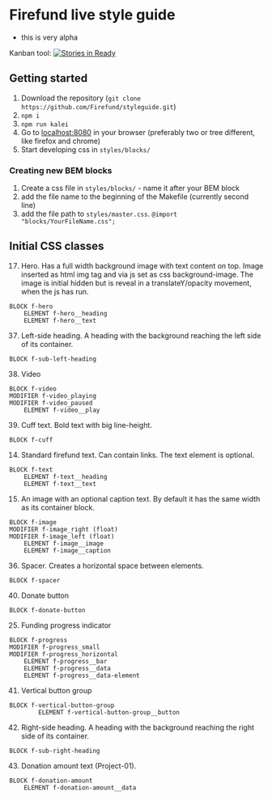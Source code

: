 # Firefund live style guide
- this is very alpha 

Kanban tool: [![Stories in Ready](https://badge.waffle.io/Firefund/styleguide.png?label=ready&title=Ready)](https://waffle.io/Firefund/styleguide)

## Getting started

1. Download the repository (`git clone https://github.com/Firefund/styleguide.git`)
2. `npm i`
3. `npm run kalei`
4. Go to [localhost:8080](localhost:8080) in your browser (preferably two or tree different, like firefox and chrome)  
5. Start developing css in `styles/blocks/`

### Creating new BEM blocks

1. Create a css file in `styles/blocks/` - name it after your BEM block
2. add the file name to the beginning of the Makefile (currently second line)
3. add the file path to `styles/master.css`. `@import "blocks/YourFileName.css";`

## Initial CSS classes

17. Hero. Has a full width background image with text content on top.
Image inserted as html img tag and via js set as css background-image. The
image is initial hidden but is reveal in a translateY/opacity movement, when
the js has run.
```
BLOCK f-hero
	ELEMENT f-hero__heading
	ELEMENT f-hero__text
```

37. Left-side heading. A heading with the background reaching the left
side of its container.
```
BLOCK f-sub-left-heading
```

38. Video
```
BLOCK f-video
MODIFIER f-video_playing
MODIFIER f-video_paused
	ELEMENT f-video__play
```

39. Cuff text. Bold text with big line-height.
```
BLOCK f-cuff
```

14. Standard firefund text. Can contain links. The text element is
optional.
```
BLOCK f-text
	ELEMENT f-text__heading
	ELEMENT f-text__text
```

15. An image with an optional caption text. By default it has the same width
as its container block.

```
BLOCK f-image
MODIFIER f-image_right (float)
MODIFIER f-image_left (float)
	ELEMENT f-image__image
	ELEMENT f-image__caption
```

36. Spacer. Creates a horizontal space between elements.
```
BLOCK f-spacer
```

40. Donate button
```
BLOCK f-donate-button
```

25. Funding progress indicator
```
BLOCK f-progress
MODIFIER f-progress_small
MODIFIER f-progress_horizontal
	ELEMENT f-progress__bar
	ELEMENT f-progress__data
	ELEMENT f-progress__data-element
```

41. Vertical button group
```
BLOCK f-vertical-button-group
		ELEMENT f-vertical-button-group__button
```
42. Right-side heading. A heading with the background reaching the right
side of its container.
```
BLOCK f-sub-right-heading
```

43. Donation amount text (Project-01).
```
BLOCK f-donation-amount
	ELEMENT f-donation-amount__data
```
